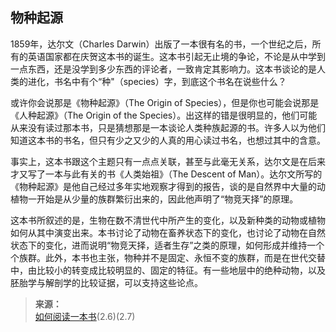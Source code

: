 ## 物种起源

1859年，达尔文（Charles Darwin）出版了一本很有名的书，一个世纪之后，所有的英语国家都在庆贺这本书的诞生。这本书引起无止境的争论，不论是从中学到一点东西，还是没学到多少东西的评论者，一致肯定其影响力。这本书谈论的是人类的进化，书名中有个“种"（species）字，到底这个书名在说些什么？

或许你会说那是《物种起源》（The Origin of Species），但是你也可能会说那是《人种起源》（The Origin of the Species）。出这样的错是很明显的，他们可能从来没有读过那本书，只是猜想那是一本谈论人类种族起源的书。许多人以为他们知道这本书的书名，但只有少之又少的人真的用心读过书名，也想过其中的含意。

事实上，这本书跟这个主题只有一点点关联，甚至与此毫无关系，达尔文是在后来才又写了一本与此有关的书《人类始祖》（The Descent of Man）。达尔文所写的《物种起源》是他自己经过多年实地观察才得到的报告，谈的是自然界中大量的动植物一开始是从少量的族群繁衍出来的，因此他声明了“物竞天择”的原理。

这本书所叙述的是，生物在数不清世代中所产生的变化，以及新种类的动物或植物如何从其中演变出来。本书讨论了动物在畜养状态下的变化，也讨论了动物在自然状态下的变化，进而说明“物竞天择，适者生存”之类的原理，如何形成并维持一个个族群。此外，本书也主张，物种并不是固定、永恒不变的族群，而是在世代交替中，由比较小的转变成比较明显的、固定的特征。有一些地层中的绝种动物，以及胚胎学与解剖学的比较证据，可以支持这些论点。

>**来源：**  
>[如何阅读一本书](/读书/学习/如何阅读一本书.md)(2.6)(2.7)
